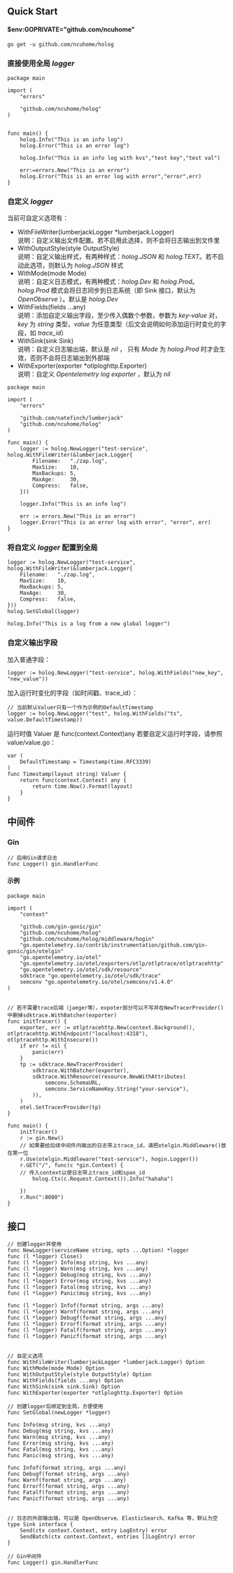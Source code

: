 ## Quick Start
#### $env:GOPRIVATE="github.com/ncuhome"
```shell
go get -u github.com/ncuhome/holog 
```
### 直接使用全局 *logger*
```golang
package main

import (
	"errors"

	"github.com/ncuhome/holog"
)


func main() {
    holog.Info("This is an info log")
    holog.Error("This is an error log")

    holog.Info("This is an info log with kvs","test key","test val")

    err:=errors.New("This is an error")
    holog.Error("This is an error log with error","error",err)
}

```
### 自定义 *logger*
当前可自定义选项有：

* WithFileWriter(lumberjackLogger *lumberjack.Logger)\
 说明：自定义输出文件配置。若不启用此选择，则不会将日志输出到文件里
* WithOutputStyle(style OutputStyle)\
 说明：自定义输出样式，有两种样式：*holog.JSON* 和 *holog.TEXT*。若不启动此选项，则默认为 *holog.JSON* 样式
* WithMode(mode Mode)\
 说明：自定义日志模式，有两种模式：*holog.Dev* 和 *holog.Prod*。*holog.Prod* 模式会将日志同步到日志系统（即 Sink 接口，默认为 *OpenObserve* ）。默认是 *holog.Dev*
* WithFields(fields ...any)\
 说明：添加自定义输出字段，至少传入偶数个参数，参数为 *key-value* 对，*key* 为 *string* 类型，*value* 为任意类型（后文会说明如何添加运行时变化的字段，如 *trace_id*）
* WithSink(sink Sink)\
 说明：自定义日志输出端，默认是 *nil* ， 只有 *Mode* 为 *holog.Prod* 时才会生效，否则不会将日志输出到外部端
* WithExporter(exporter *otlploghttp.Exporter)\
 说明：自定义 *Opentelemetry log exporter* ，默认为 *nil*
```golang
package main

import (
	"errors"

	"github.com/natefinch/lumberjack"
	"github.com/ncuhome/holog"
)

func main() {
	logger := holog.NewLogger("test-service", holog.WithFileWriter(&lumberjack.Logger{
		Filename:   "./zap.log",
		MaxSize:    10,
		MaxBackups: 5,
		MaxAge:     30,
		Compress:   false,
	}))

	logger.Info("This is an info log")

	err := errors.New("This is an error")
	logger.Error("This is an error log with error", "error", err)
}
```
### 将自定义 *logger* 配置到全局
```golang
logger := holog.NewLogger("test-service", holog.WithFileWriter(&lumberjack.Logger{
	Filename:   "./zap.log",
	MaxSize:    10,
	MaxBackups: 5,
	MaxAge:     30,
	Compress:   false,
}))
holog.SetGlobal(logger)

holog.Info("This is a log from a new global logger")
```
### 自定义输出字段
加入普通字段：
```golang
logger := holog.NewLogger("test-service", holog.WithFields("new_key", "new_value"))
```
加入运行时变化的字段（如时间戳、trace_id）：
```golang
// 当前默认Valuer只有一个作为示例的DefaultTimestamp
logger := holog.NewLogger("test", holog.WithFields("ts", value.DefaultTimestamp))
```
运行时值 Valuer 是 func(context.Context)any 若要自定义运行时字段，请参照 value/value.go：
```golang
var (
	DefaultTimestamp = Timestamp(time.RFC3339)
)
func Timestamp(layout string) Valuer {
	return func(context.Context) any {
		return time.Now().Format(layout)
	}
}
```
## 中间件
### Gin
```golang
// 启用Gin请求日志
func Logger() gin.HandlerFunc
```
#### 示例
```golang
package main

import (
	"context"

	"github.com/gin-gonic/gin"
	"github.com/ncuhome/holog"
	"github.com/ncuhome/holog/middleware/hogin"
	"go.opentelemetry.io/contrib/instrumentation/github.com/gin-gonic/gin/otelgin"
	"go.opentelemetry.io/otel"
	"go.opentelemetry.io/otel/exporters/otlp/otlptrace/otlptracehttp"
	"go.opentelemetry.io/otel/sdk/resource"
	sdktrace "go.opentelemetry.io/otel/sdk/trace"
	semconv "go.opentelemetry.io/otel/semconv/v1.4.0"
)


// 若不需要trace后端（jaeger等），expoter部分可以不写并在NewTracerProvider()中删掉sdktrace.WithBatcher(exporter)
func initTracer() {
    exporter, err := otlptracehttp.New(context.Background(), otlptracehttp.WithEndpoint("localhost:4318"), otlptracehttp.WithInsecure())
    if err != nil {
        panic(err)
    }
    tp := sdktrace.NewTracerProvider(
        sdktrace.WithBatcher(exporter),
        sdktrace.WithResource(resource.NewWithAttributes(
            semconv.SchemaURL,
            semconv.ServiceNameKey.String("your-service"),
        )),
    )
    otel.SetTracerProvider(tp)
}

func main() {
    initTracer()
    r := gin.New()
    // 如果要给后续中间件内输出的日志带上trace_id，请把otelgin.Middleware()放在第一位
    r.Use(otelgin.Middleware("test-service"), hogin.Logger())
    r.GET("/", func(c *gin.Context) {
    // 传入context以使日志带上trace_id和span_id
        holog.Ctx(c.Request.Context()).Info("hahaha")

    })
    r.Run(":8080")
}
```

## 接口
```golang
// 创建logger并使用
func NewLogger(serviceName string, opts ...Option) *logger
func (l *logger) Close()
func (l *logger) Info(msg string, kvs ...any) 
func (l *logger) Warn(msg string, kvs ...any) 
func (l *logger) Debug(msg string, kvs ...any)
func (l *logger) Error(msg string, kvs ...any) 
func (l *logger) Fatal(msg string, kvs ...any)
func (l *logger) Panic(msg string, kvs ...any)

func (l *logger) Infof(format string, args ...any) 
func (l *logger) Warnf(format string, args ...any) 
func (l *logger) Debugf(format string, args ...any)
func (l *logger) Errorf(format string, args ...any) 
func (l *logger) Fatalf(format string, args ...any)
func (l *logger) Panicf(format string, args ...any)


// 自定义选项
func WithFileWriter(lumberjackLogger *lumberjack.Logger) Option 
func WithMode(mode Mode) Option 
func WithOutputStyle(style OutputStyle) Option 
func WithFields(fields ...any) Option 
func WithSink(sink sink.Sink) Option
func WithExporter(exporter *otlploghttp.Exporter) Option

// 创建logger后绑定到全局，方便使用
func SetGlobal(newLogger *logger)

func Info(msg string, kvs ...any) 
func Debug(msg string, kvs ...any)
func Warn(msg string, kvs ...any) 
func Error(msg string, kvs ...any)
func Fatal(msg string, kvs ...any)
func Panic(msg string, kvs ...any)

func Infof(format string, args ...any) 
func Debugf(format string, args ...any)
func Warnf(format string, args ...any) 
func Errorf(format string, args ...any)
func Fatalf(format string, args ...any)
func Panicf(format string, args ...any)


// 日志的外部输出端，可以是 OpenObserve、ElasticSearch、Kafka 等，默认为空
type Sink interface {
	Send(ctx context.Context, entry LogEntry) error
	SendBatch(ctx context.Context, entries []LogEntry) error
}

// Gin中间件
func Logger() gin.HandlerFunc

```

